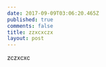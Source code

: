 ```yaml
---
date: 2017-09-09T03:06:20.465Z
published: true
comments: false
title: zzxcxczx
layout: post
---
```

zczxcxc
